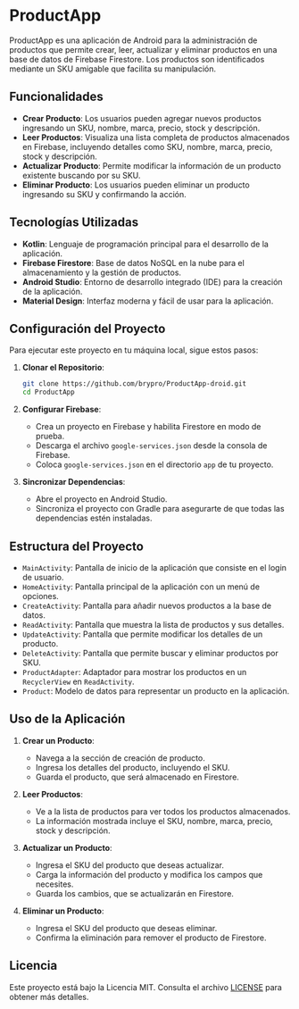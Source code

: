 # ProductApp

ProductApp es una aplicación de Android para la administración de productos que permite crear, leer, actualizar y eliminar productos en una base de datos de Firebase Firestore. Los productos son identificados mediante un SKU amigable que facilita su manipulación.

## Funcionalidades

- **Crear Producto**: Los usuarios pueden agregar nuevos productos ingresando un SKU, nombre, marca, precio, stock y descripción.
- **Leer Productos**: Visualiza una lista completa de productos almacenados en Firebase, incluyendo detalles como SKU, nombre, marca, precio, stock y descripción.
- **Actualizar Producto**: Permite modificar la información de un producto existente buscando por su SKU.
- **Eliminar Producto**: Los usuarios pueden eliminar un producto ingresando su SKU y confirmando la acción.

## Tecnologías Utilizadas

- **Kotlin**: Lenguaje de programación principal para el desarrollo de la aplicación.
- **Firebase Firestore**: Base de datos NoSQL en la nube para el almacenamiento y la gestión de productos.
- **Android Studio**: Entorno de desarrollo integrado (IDE) para la creación de la aplicación.
- **Material Design**: Interfaz moderna y fácil de usar para la aplicación.

## Configuración del Proyecto

Para ejecutar este proyecto en tu máquina local, sigue estos pasos:

1. **Clonar el Repositorio**:
   ```bash
   git clone https://github.com/brypro/ProductApp-droid.git
   cd ProductApp

2. **Configurar Firebase**:
    - Crea un proyecto en Firebase y habilita Firestore en modo de prueba.
    - Descarga el archivo `google-services.json` desde la consola de Firebase.
    - Coloca `google-services.json` en el directorio `app` de tu proyecto.

3. **Sincronizar Dependencias**:
    - Abre el proyecto en Android Studio.
    - Sincroniza el proyecto con Gradle para asegurarte de que todas las dependencias estén instaladas.

## Estructura del Proyecto

- `MainActivity`: Pantalla de inicio de la aplicación que consiste en el login de usuario.
- `HomeActivity`: Pantalla principal de la aplicación con un menú de opciones.
- `CreateActivity`: Pantalla para añadir nuevos productos a la base de datos.
- `ReadActivity`: Pantalla que muestra la lista de productos y sus detalles.
- `UpdateActivity`: Pantalla que permite modificar los detalles de un producto.
- `DeleteActivity`: Pantalla que permite buscar y eliminar productos por SKU.
- `ProductAdapter`: Adaptador para mostrar los productos en un `RecyclerView` en `ReadActivity`.
- `Product`: Modelo de datos para representar un producto en la aplicación.

## Uso de la Aplicación

1. **Crear un Producto**:
    - Navega a la sección de creación de producto.
    - Ingresa los detalles del producto, incluyendo el SKU.
    - Guarda el producto, que será almacenado en Firestore.

2. **Leer Productos**:
    - Ve a la lista de productos para ver todos los productos almacenados.
    - La información mostrada incluye el SKU, nombre, marca, precio, stock y descripción.

3. **Actualizar un Producto**:
    - Ingresa el SKU del producto que deseas actualizar.
    - Carga la información del producto y modifica los campos que necesites.
    - Guarda los cambios, que se actualizarán en Firestore.

4. **Eliminar un Producto**:
    - Ingresa el SKU del producto que deseas eliminar.
    - Confirma la eliminación para remover el producto de Firestore.

    

## Licencia

Este proyecto está bajo la Licencia MIT. Consulta el archivo [LICENSE](LICENSE) para obtener más detalles.
